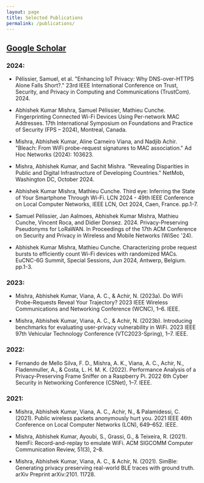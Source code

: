 ```yaml
---
layout: page
title: Selected Publications 
permalink: /publications/
---
```

## [Google Scholar](https://scholar.google.fr/citations?hl=en&user=4d47gF4AAAAJ&view_op=list_works&sortby=pubdate)

### 2024: 
* Pélissier, Samuel, et al. "Enhancing IoT Privacy: Why DNS-over-HTTPS Alone Falls Short?." 23rd IEEE International Conference on Trust, Security, and Privacy in Computing and Communications (TrustCom). 2024. 

* Abhishek Kumar Mishra, Samuel Pélissier, Mathieu Cunche. Fingerprinting Connected Wi-Fi Devices Using Per-network MAC Addresses. 17th International Symposium on Foundations and Practice of Security (FPS – 2024), Montreal, Canada. 

* Mishra, Abhishek Kumar, Aline Carneiro Viana, and Nadjib Achir. "Bleach: From WiFi probe-request signatures to MAC association." Ad Hoc Networks (2024): 103623.

* Mishra, Abhishek Kumar, and Sachit Mishra. "Revealing Disparities in Public and Digital Infrastructure of Developing Countries." NetMob, Washington DC, October 2024. 

* Abhishek Kumar Mishra, Mathieu Cunche. Third eye: Inferring the State of Your Smartphone Through Wi-Fi. LCN 2024 - 49th IEEE Conference on Local Computer Networks, IEEE LCN, Oct 2024, Caen, France. pp.1-7.

* Samuel Pélissier, Jan Aalmoes, Abhishek Kumar Mishra, Mathieu Cunche, Vincent Roca, and Didier Donsez. 2024. Privacy-Preserving Pseudonyms for LoRaWAN. In Proceedings of the 17th ACM Conference on Security and Privacy in Wireless and Mobile Networks (WiSec '24).
  
*  Abhishek Kumar Mishra, Mathieu Cunche. Characterizing probe request bursts to efficiently count Wi-Fi devices with randomized MACs. EuCNC-6G Summit, Special Sessions, Jun 2024, Antwerp, Belgium. pp.1-3.

### 2023: 
* Mishra, Abhishek Kumar, Viana, A. C., & Achir, N. (2023a). Do WiFi Probe-Requests Reveal Your Trajectory? 2023 IEEE Wireless Communications and Networking Conference (WCNC), 1–6. IEEE.
  
* Mishra, Abhishek Kumar, Viana, A. C., & Achir, N. (2023b). Introducing benchmarks for evaluating user-privacy vulnerability in WiFi. 2023 IEEE 97th Vehicular Technology Conference (VTC2023-Spring), 1–7. IEEE.

### 2022: 
* Fernando de Mello Silva, F. D., Mishra, A. K., Viana, A. C., Achir, N., Fladenmuller, A., & Costa, L. H. M. K. (2022). Performance Analysis of a Privacy-Preserving Frame Sniffer on a Raspberry Pi. 2022 6th Cyber Security in Networking Conference (CSNet), 1–7. IEEE.

### 2021: 
* Mishra, Abhishek Kumar, Viana, A. C., Achir, N., & Palamidessi, C. (2021). Public wireless packets anonymously hurt you. 2021 IEEE 46th Conference on Local Computer Networks (LCN), 649–652. IEEE.
    
* Mishra, Abhishek Kumar, Ayoubi, S., Grassi, G., & Teixeira, R. (2021). NemFi: Record-and-replay to emulate WiFi. ACM SIGCOMM Computer Communication Review, 51(3), 2–8.
    
* Mishra, Abhishek Kumar, Viana, A. C., & Achir, N. (2021). SimBle: Generating privacy preserving real-world BLE traces with ground truth. arXiv Preprint arXiv:2101. 11728.
